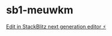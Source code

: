 # sb1-meuwkm

[Edit in StackBlitz next generation editor ⚡️](https://stackblitz.com/~/github.com/issambelam333/sb1-meuwkm)